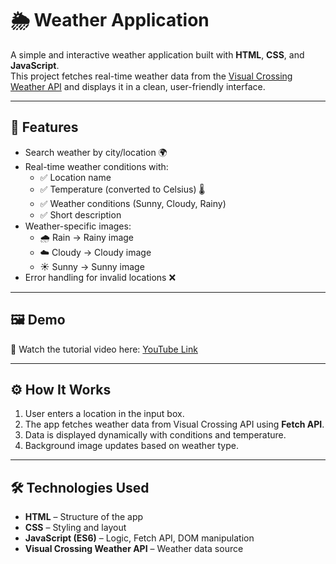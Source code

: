 # 🌦️ Weather Application

A simple and interactive weather application built with **HTML**, **CSS**, and **JavaScript**.  
This project fetches real-time weather data from the [Visual Crossing Weather API](https://www.visualcrossing.com/weather-api) and displays it in a clean, user-friendly interface.

---

## 🚀 Features
- Search weather by city/location 🌍
- Real-time weather conditions with:
  - ✅ Location name  
  - ✅ Temperature (converted to Celsius) 🌡️  
  - ✅ Weather conditions (Sunny, Cloudy, Rainy)  
  - ✅ Short description  
- Weather-specific images:
  - 🌧️ Rain → Rainy image  
  - ☁️ Cloudy → Cloudy image  
  - ☀️ Sunny → Sunny image  
- Error handling for invalid locations ❌

---

## 🖼️ Demo

🎥 Watch the tutorial video here: [YouTube Link](https://youtu.be/tLvOKXTYQ88?si=osptXOvhx5HU2L5B)

---
## ⚙️ How It Works
1. User enters a location in the input box.
2. The app fetches weather data from Visual Crossing API using **Fetch API**.
3. Data is displayed dynamically with conditions and temperature.
4. Background image updates based on weather type.

---

## 🛠️ Technologies Used
- **HTML** – Structure of the app  
- **CSS** – Styling and layout  
- **JavaScript (ES6)** – Logic, Fetch API, DOM manipulation  
- **Visual Crossing Weather API** – Weather data source  
